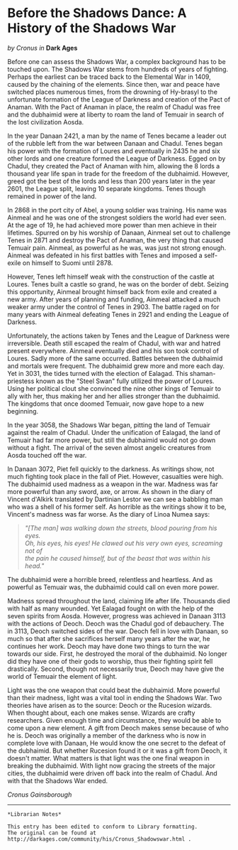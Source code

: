 # Before the Shadows Dance: A History of the Shadows War

_by Cronus in_ __Dark Ages__
    
Before one can assess the Shadows War, a complex background has to be touched upon.  The Shadows War stems from hundreds of years of fighting.  Perhaps the earliest can be traced back to the Elemental War in 1409, caused by the chaining of the elements.  Since then, war and peace have switched places numerous times, from the drowning of Hy-brasyl to the unfortunate formation of the League of Darkness and creation of the Pact of Anaman.  With the Pact of Anaman in place, the realm of Chadul was free and the dubhaimid were at liberty to roam the land of Temuair in search of the lost civilization Aosda.

In the year Danaan 2421, a man by the name of Tenes became a leader out of the rubble left from the war between Danaan and Chadul.  Tenes began his power with the formation of Loures and eventually in 2435 he and six other lords and one creature formed the League of Darkness.  Egged on by Chadul, they created the Pact of Anaman with him, allowing the 8 lords a thousand year life span in trade for the freedom of the dubhaimid.  However, greed got the best of the lords and less than 200 years later in the year 2601, the League split, leaving 10 separate kingdoms.  Tenes though remained in power of the land.

In 2868 in the port city of Abel, a young soldier was training.  His name was Ainmeal and he was one of the strongest soldiers the world had ever seen.  At the age of 19, he had achieved more power than men achieve in their lifetimes.  Spurred on by his worship of Danaan, Ainmeal set out to challenge Tenes in 2871 and destroy the Pact of Anaman, the very thing that caused Temuair pain.  Ainmeal, as powerful as he was, was just not strong enough.  Ainmeal was defeated in his first battles with Tenes and imposed a self-exile on himself to Suomi until 2878.

However, Tenes left himself weak with the construction of the castle at Loures.  Tenes built a castle so grand, he was on the border of debt.  Seizing this opportunity, Ainmeal brought himself back from exile and created a new army.  After years of planning and funding, Ainmeal attacked a much weaker army under the control of Tenes in 2903.  The battle raged on for many years with Ainmeal defeating Tenes in 2921 and ending the League of Darkness.

Unfortunately, the actions taken by Tenes and the League of Darkness were irreversible.  Death still escaped the realm of Chadul, with war and hatred present everywhere.  Ainmeal eventually died and his son took control of Loures.  Sadly more of the same occurred.  Battles between the dubhaimid and mortals were frequent.  The dubhaimid grew more and more each day.  Yet in 3031, the tides turned with the election of Ealagad.  This shaman-priestess known as the "Steel Swan" fully utilized the power of Loures.  Using her political clout she convinced the nine other kings of Temuair to ally with her, thus making her and her allies stronger than the dubhaimid.  The kingdoms that once doomed Temuair, now gave hope to a new beginning.

In the year 3058, the Shadows War began, pitting the land of Temuair against the realm of Chadul.  Under the unification of Ealagad, the land of Temuair had far more power, but still the dubhaimid would not go down without a fight.  The arrival of the seven almost angelic creatures from Aosda touched off the war.

In Danaan 3072, Piet fell quickly to the darkness.  As writings show, not much fighting took place in the fall of Piet.  However, casualties were high.  The dubhaimid used madness as a weapon in the war.  Madness was far more powerful than any sword, axe, or arrow.  As shown in the diary of Vincent d'Alkirk translated by Dartinian Lestor we can see a babbling man who was a shell of his former self.  As horrible as the writings show it to be, Vincent's madness was far worse.  As the diary of Linoa Numea says:

> _"[The man] was walking down the streets, blood pouring from his eyes._  
> _Oh, his eyes, his eyes!  He clawed out his very own eyes, screaming not of_  
> _the pain he caused himself, but of the beast that was within his head."_  

The dubhaimid were a horrible breed, relentless and heartless.  And as powerful as Temuair was, the dubhaimid could call on even more power.

Madness spread throughout the land, claiming life after life.  Thousands died with half as many wounded.  Yet Ealagad fought on with the help of the seven spirits from Aosda.  However, progress was achieved in Danaan 3113 with the actions of Deoch.  Deoch was the Chadul god of debauchery.  The in 3113, Deoch switched sides of the war.  Deoch fell in love with Danaan, so much so that after she sacrifices herself many years after the war, he continues her work.  Deoch may have done two things to turn the war towards our side.  First, he destroyed the moral of the dubhaimid.  No longer did they have one of their gods to worship, thus their fighting spirit fell drastically.  Second, though not necessarily true, Deoch may have give the world of Temuair the element of light.

Light was the one weapon that could beat the dubhaimid.  More powerful than their madness, light was a vital tool in ending the Shadows War.  Two theories have arisen as to the source:  Deoch or the Rucesion wizards.  When thought about, each one makes sense.  Wizards are crafty researchers.  Given enough time and circumstance, they would be able to come upon a new element.  A gift from Deoch makes sense because of who he is.  Deoch was originally a member of the darkness who is now in complete love with Danaan,  He would know the one secret to the defeat of the dubhaimid.  But whether Rucesion found it or it was a gift from Deoch, it doesn't matter.  What matters is that light was the one final weapon in breaking the dubhaimid.  With light now gracing the streets of the major cities, the dubhaimid were driven off back into the realm of Chadul.  And with that the Shadows War ended.
    
_Cronus Gainsborough_

***

```
*Librarian Notes*

This entry has been edited to conform to Library formatting.
The original can be found at http://darkages.com/community/his/Cronus_Shadowswar.html .
```
